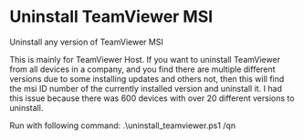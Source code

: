 # Uninstall TeamViewer MSI
Uninstall any version of TeamViewer MSI

This is mainly for TeamViewer Host.
If you want to uninstall TeamViewer from all devices in a company, and you find there are multiple different versions due to some installing updates and others not, then this will find the msi ID number of the currently installed version and uninstall it.
I had this issue because there was 600 devices with over 20 different versions to uninstall.

Run with following command: .\uninstall_teamviewer.ps1 /qn
